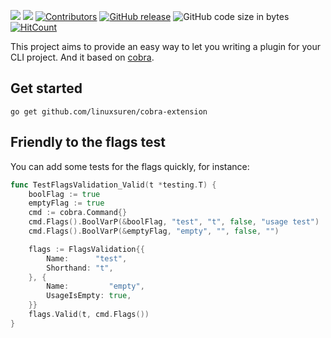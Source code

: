 [![](https://goreportcard.com/badge/linuxsuren/cobra-extension)](https://goreportcard.com/report/linuxsuren/cobra-extension)
[![](http://img.shields.io/badge/godoc-reference-5272B4.svg?style=flat-square)](https://godoc.org/github.com/linuxsuren/cobra-extension)
[![Contributors](https://img.shields.io/github/contributors/linuxsuren/cobra-extension.svg)](https://github.com/linuxsuren/cobra-extension/graphs/contributors)
[![GitHub release](https://img.shields.io/github/release/linuxsuren/cobra-extension.svg?label=release)](https://github.com/linuxsuren/cobra-extension/releases/latest)
![GitHub code size in bytes](https://img.shields.io/github/languages/code-size/linuxsuren/cobra-extension)
[![HitCount](http://hits.dwyl.com/linuxsuren/cobra-extension.svg)](http://hits.dwyl.com/linuxsuren/cobra-extension)

This project aims to provide an easy way to let you writing a plugin for your CLI project. And it based on [cobra](https://github.com/spf13/cobra).

## Get started

`go get github.com/linuxsuren/cobra-extension`

## Friendly to the flags test

You can add some tests for the flags quickly, for instance:

```go
func TestFlagsValidation_Valid(t *testing.T) {
	boolFlag := true
	emptyFlag := true
	cmd := cobra.Command{}
	cmd.Flags().BoolVarP(&boolFlag, "test", "t", false, "usage test")
	cmd.Flags().BoolVarP(&emptyFlag, "empty", "", false, "")

	flags := FlagsValidation{{
		Name:      "test",
		Shorthand: "t",
	}, {
		Name:         "empty",
		UsageIsEmpty: true,
	}}
	flags.Valid(t, cmd.Flags())
}
```
